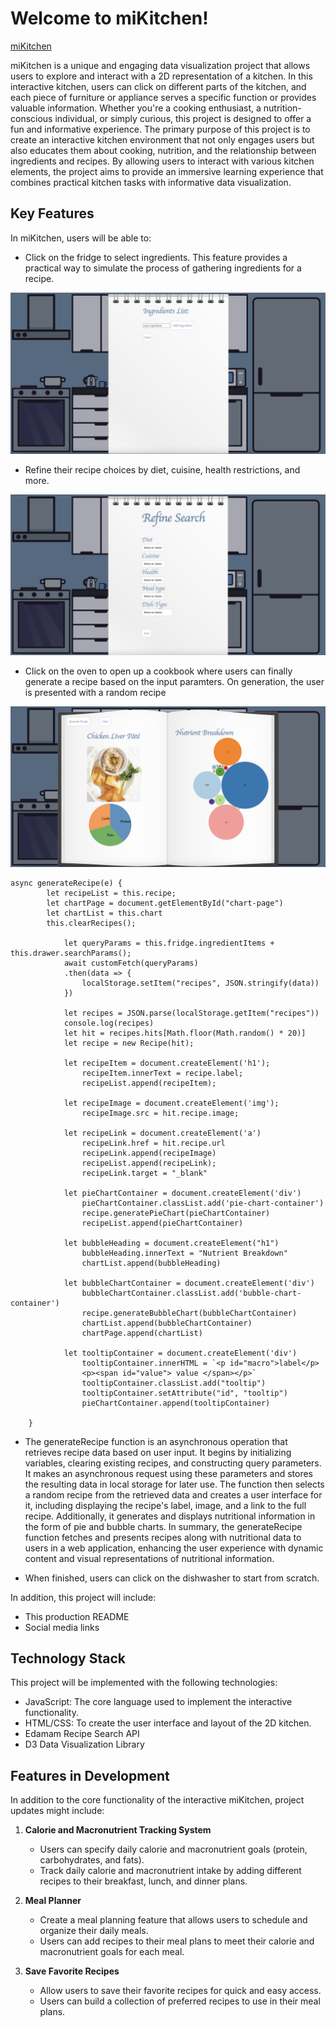# Welcome to miKitchen!

[miKitchen](https://eltionbehrami.github.io/miKitchen/)

   miKitchen is a unique and engaging data visualization project that allows users to explore and interact with a 2D representation of a kitchen. In this interactive kitchen, users can click on different parts of the kitchen, and each piece of furniture or appliance serves a specific function or provides valuable information. Whether you're a cooking enthusiast, a nutrition-conscious individual, or simply curious, this project is designed to offer a fun and informative experience. The primary purpose of this project is to create an interactive kitchen environment that not only engages users but also educates them about cooking, nutrition, and the relationship between ingredients and recipes. By allowing users to interact with various kitchen elements, the project aims to provide an immersive learning experience that combines practical kitchen tasks with informative data visualization.

## Key Features

In miKitchen, users will be able to:

- Click on the fridge to select ingredients. This feature provides a practical way to simulate the process of gathering ingredients for a recipe.

![fridge_page](./src/assets/ingredientspage.png) 
  
- Refine their recipe choices by diet, cuisine, health restrictions, and more.

![drawer page](./src/assets/drawerPage.png)

  
- Click on the oven to open up a cookbook where users can finally generate a recipe based on the input paramters. On generation, the user is presented with a random recipe

![recipe page](./src/assets/recipePage.png) 

```
async generateRecipe(e) {
        let recipeList = this.recipe;
        let chartPage = document.getElementById("chart-page")
        let chartList = this.chart
        this.clearRecipes();

            let queryParams = this.fridge.ingredientItems + this.drawer.searchParams();
            await customFetch(queryParams)
            .then(data => {
                localStorage.setItem("recipes", JSON.stringify(data))
            })

            let recipes = JSON.parse(localStorage.getItem("recipes"))
            console.log(recipes)
            let hit = recipes.hits[Math.floor(Math.random() * 20)]
            let recipe = new Recipe(hit);

            let recipeItem = document.createElement('h1');
                recipeItem.innerText = recipe.label;
                recipeList.append(recipeItem);

            let recipeImage = document.createElement('img');
                recipeImage.src = hit.recipe.image;
                
            let recipeLink = document.createElement('a')
                recipeLink.href = hit.recipe.url
                recipeLink.append(recipeImage)
                recipeList.append(recipeLink);
                recipeLink.target = "_blank"

            let pieChartContainer = document.createElement('div')
                pieChartContainer.classList.add('pie-chart-container')
                recipe.generatePieChart(pieChartContainer)
                recipeList.append(pieChartContainer)

            let bubbleHeading = document.createElement("h1")
                bubbleHeading.innerText = "Nutrient Breakdown"
                chartList.append(bubbleHeading)

            let bubbleChartContainer = document.createElement('div')
                bubbleChartContainer.classList.add('bubble-chart-container')
                recipe.generateBubbleChart(bubbleChartContainer)
                chartList.append(bubbleChartContainer)
                chartPage.append(chartList)

            let tooltipContainer = document.createElement('div')
                tooltipContainer.innerHTML = `<p id="macro">label</p>
                <p><span id="value"> value </span></p>`
                tooltipContainer.classList.add("tooltip")
                tooltipContainer.setAttribute("id", "tooltip")
                pieChartContainer.append(tooltipContainer)

    }
```

- The generateRecipe function is an asynchronous operation that retrieves recipe data based on user input. It begins by initializing variables, clearing existing recipes, and constructing query parameters. It makes an asynchronous request using these parameters and stores the resulting data in local storage for later use. The function then selects a random recipe from the retrieved data and creates a user interface for it, including displaying the recipe's label, image, and a link to the full recipe. Additionally, it generates and displays nutritional information in the form of pie and bubble charts. In summary, the generateRecipe function fetches and presents recipes along with nutritional data to users in a web application, enhancing the user experience with dynamic content and visual representations of nutritional information.

  
- When finished, users can click on the dishwasher to start from scratch.


In addition, this project will include:

- This production README
- Social media links

## Technology Stack

This project will be implemented with the following technologies:
- JavaScript: The core language used to implement the interactive functionality.
- HTML/CSS: To create the user interface and layout of the 2D kitchen.
- Edamam Recipe Search API
- D3 Data Visualization Library


## Features in Development 

In addition to the core functionality of the interactive miKitchen, project updates might include:

1. **Calorie and Macronutrient Tracking System**
   - Users can specify daily calorie and macronutrient goals (protein, carbohydrates, and fats).
   - Track daily calorie and macronutrient intake by adding different recipes to their breakfast, lunch, and dinner plans.

2. **Meal Planner**
   - Create a meal planning feature that allows users to schedule and organize their daily meals.
   - Users can add recipes to their meal plans to meet their calorie and macronutrient goals for each meal.

3. **Save Favorite Recipes**
   - Allow users to save their favorite recipes for quick and easy access.
   - Users can build a collection of preferred recipes to use in their meal plans.


